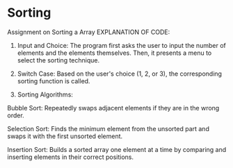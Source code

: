 # Sorting
Assignment on Sorting a Array
EXPLANATION OF CODE:
1. Input and Choice: The program first asks the user to input the number of elements and the elements themselves. Then, it presents a menu to select the sorting technique.


2. Switch Case: Based on the user's choice (1, 2, or 3), the corresponding sorting function is called.


3. Sorting Algorithms:

Bubble Sort: Repeatedly swaps adjacent elements if they are in the wrong order.

Selection Sort: Finds the minimum element from the unsorted part and swaps it with the first unsorted element.

Insertion Sort: Builds a sorted array one element at a time by comparing and inserting elements in their correct positions.
